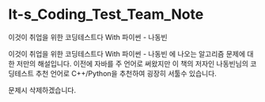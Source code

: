 # It-s_Coding_Test_Team_Note
이것이 취업을 위한 코딩테스트다 With 파이썬 - 나동빈

이것이 취업을 위한 코딩테스트다 With 파이썬 - 나동빈 에 나오는 알고리즘 문제에 대한 저만의 해설입니다.
이전에 자바를 주 언어로 써왔지만 이 책의 저자인 나동빈님의 코딩테스트 추천 언어로 C++/Python을 추천하여 
굉장히 서툴수 있습니다.

문제시 삭제하겠습니다.
